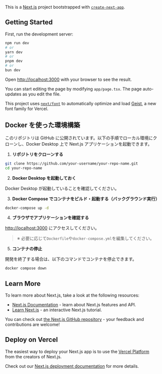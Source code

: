 This is a [Next.js](https://nextjs.org) project bootstrapped with [`create-next-app`](https://nextjs.org/docs/app/api-reference/cli/create-next-app).

## Getting Started

First, run the development server:

```bash
npm run dev
# or
yarn dev
# or
pnpm dev
# or
bun dev
```

Open [http://localhost:3000](http://localhost:3000) with your browser to see the result.

You can start editing the page by modifying `app/page.tsx`. The page auto-updates as you edit the file.

This project uses [`next/font`](https://nextjs.org/docs/app/building-your-application/optimizing/fonts) to automatically optimize and load [Geist](https://vercel.com/font), a new font family for Vercel.

## Docker を使った環境構築

このリポジトリは GitHub に公開されています。以下の手順でローカル環境にクローンし、Docker Desktop 上で Next.js アプリケーションを起動できます。

1. **リポジトリをクローンする**

```bash
git clone https://github.com/your-username/your-repo-name.git
cd your-repo-name
```

2. **Docker Desktop を起動しておく**

Docker Desktop が起動していることを確認してください。

3. **Docker Compose でコンテナをビルド・起動する（バックグラウンド実行）**

```bash
docker-compose up -d
```

4. **ブラウザでアプリケーションを確認する**

[http://localhost:3000](http://localhost:3000) にアクセスしてください。

> ※ 必要に応じて`Dockerfile`や`docker-compose.yml`を編集してください。

5. **コンテナの停止**

開発を終了する場合は、以下のコマンドでコンテナを停止できます。

```bash
docker compose down
```

## Learn More

To learn more about Next.js, take a look at the following resources:

- [Next.js Documentation](https://nextjs.org/docs) - learn about Next.js features and API.
- [Learn Next.js](https://nextjs.org/learn) - an interactive Next.js tutorial.

You can check out [the Next.js GitHub repository](https://github.com/vercel/next.js) - your feedback and contributions are welcome!

## Deploy on Vercel

The easiest way to deploy your Next.js app is to use the [Vercel Platform](https://vercel.com/new?utm_medium=default-template&filter=next.js&utm_source=create-next-app&utm_campaign=create-next-app-readme) from the creators of Next.js.

Check out our [Next.js deployment documentation](https://nextjs.org/docs/app/building-your-application/deploying) for more details.
